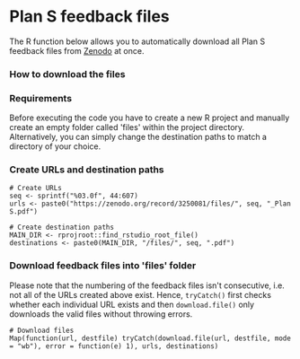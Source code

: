 # Plan S feedback files
The R function below allows you to automatically download all Plan S feedback files from [Zenodo](https://zenodo.org/record/3250081/) at once. 

### How to download the files

### Requirements

Before executing the code you have to create a new R project and manually create an empty folder called 'files' within the project directory. Alternatively, you can simply change the destination paths to match a directory of your choice.

### Create URLs and destination paths

```{r}
# Create URLs
seq <- sprintf("%03.0f", 44:607)
urls <- paste0("https://zenodo.org/record/3250081/files/", seq, "_Plan S.pdf")

# Create destination paths
MAIN_DIR <- rprojroot::find_rstudio_root_file()
destinations <- paste0(MAIN_DIR, "/files/", seq, ".pdf")
```

### Download feedback files into 'files' folder

Please note that the numbering of the feedback files isn't consecutive, i.e. not all of the URLs created above exist. Hence, `tryCatch()` first checks whether each individual URL exists and then `download.file()` only downloads the valid files without throwing errors.   

```{r}
# Download files
Map(function(url, destfile) tryCatch(download.file(url, destfile, mode = "wb"), error = function(e) 1), urls, destinations)
```

